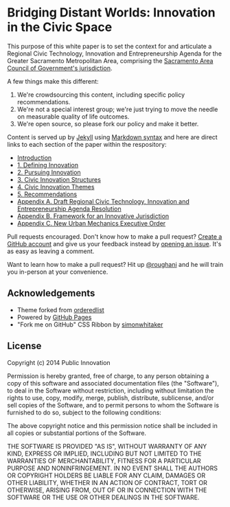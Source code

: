 Bridging Distant Worlds: Innovation in the Civic Space
==========

This purpose of this white paper is to set the context for and articulate a Regional Civic Technology, Innovation and Entrepreneurship Agenda for the Greater Sacramento Metropolitan Area, comprising the [Sacramento Area Council of Government's jurisdiction](http://www.sacog.org/about/). 

A few things make this different:

1. We're crowdsourcing this content, including specific policy recommendations.
2. We're not a special interest group; we're just trying to move the needle on measurable quality of life outcomes.
3. We're open source, so please fork our policy and make it better.

Content is served up by [Jekyll](http://jekyllrb.com/) using [Markdown syntax](https://github.com/adam-p/markdown-here/wiki/Markdown-Cheatsheet) and here are direct links to each section of the paper within the respository:

* [Introduction](https://github.com/publicinnovation/whitepaper/blob/gh-pages/index.md)
* [1. Defining Innovation](https://github.com/publicinnovation/whitepaper/blob/gh-pages/defining-innovation.md)
* [2. Pursuing Innovation](https://github.com/publicinnovation/whitepaper/blob/gh-pages/pursuing-innovation.md)
* [3. Civic Innovation Structures](https://github.com/publicinnovation/whitepaper/blob/gh-pages/civic-innovation-structures.md)
* [4. Civic Innovation Themes](https://github.com/publicinnovation/whitepaper/blob/gh-pages/civic-innovation-themes.md)
* [5. Recommendations](https://github.com/publicinnovation/whitepaper/blob/gh-pages/recommendations.md)
* [Appendix A. Draft Regional Civic Technology, Innovation and Entrepreneurship Agenda Resolution](https://github.com/publicinnovation/whitepaper/blob/gh-pages/agenda-resolution.md)
* [Appendix B. Framework for an Innovative Jurisdiction](https://github.com/publicinnovation/whitepaper/blob/gh-pages/innovative-jurisdiction-framework.md)
* [Appendix C. New Urban Mechanics Executive Order](https://github.com/publicinnovation/whitepaper/blob/gh-pages/new-urban-mechanics.md)

Pull requests encouraged. Don't know how to make a pull request? [Create a GitHub account](https://github.com/join) and give us your feedback instead by [opening an issue](https://github.com/publicinnovation/whitepaper/issues). It's as easy as leaving a comment.

Want to learn how to make a pull request? Hit up [@roughani](https://github.com/roughani) and he will train you in-person at your convenience. 

## Acknowledgements
* Theme forked from [orderedlist](https://github.com/orderedlist/minimal)
* Powered by [GitHub Pages](https://pages.github.com/)
* "Fork me on GitHub" CSS Ribbon by [simonwhitaker](https://github.com/simonwhitaker/github-fork-ribbon-css)

## License
Copyright (c) 2014 Public Innovation

Permission is hereby granted, free of charge, to any person obtaining a copy
of this software and associated documentation files (the "Software"), to deal
in the Software without restriction, including without limitation the rights
to use, copy, modify, merge, publish, distribute, sublicense, and/or sell
copies of the Software, and to permit persons to whom the Software is
furnished to do so, subject to the following conditions:

The above copyright notice and this permission notice shall be included in all
copies or substantial portions of the Software.

THE SOFTWARE IS PROVIDED "AS IS", WITHOUT WARRANTY OF ANY KIND, EXPRESS OR
IMPLIED, INCLUDING BUT NOT LIMITED TO THE WARRANTIES OF MERCHANTABILITY,
FITNESS FOR A PARTICULAR PURPOSE AND NONINFRINGEMENT. IN NO EVENT SHALL THE
AUTHORS OR COPYRIGHT HOLDERS BE LIABLE FOR ANY CLAIM, DAMAGES OR OTHER
LIABILITY, WHETHER IN AN ACTION OF CONTRACT, TORT OR OTHERWISE, ARISING FROM,
OUT OF OR IN CONNECTION WITH THE SOFTWARE OR THE USE OR OTHER DEALINGS IN THE
SOFTWARE.
